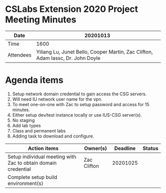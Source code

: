 # CSLabs Extension 2020 Project Meeting Minutes

| Date | 20201013 |
| --- | --- |
| Time | 1600 |
| Attendees | Yiliang Lu, Junet Bello, Cooper Martin, Zac Clifton, Adam Iassc, Dr. John Doyle|


# Agenda items

1. Setup network domain credential to gain access the CSG servers.
2. Will need IU network user name for the vpn.
3. To meet one-on-one with Zac to setup password and access for 15 minutes.
4. Either setup dev/test instance locally or use IUS-CSG server(s).
5. No staging
6. Add lab types
7. Class and permanent labs
8. Adding task to download and configure.

|Action items|Owner(s)|Deadline|Status|
| --- | --- | --- | --- |
| Setup individual meeting with Zac to obtain domain credential | Zac Clifton | 20201025 | |
| Complete setup build environment(s) | | |